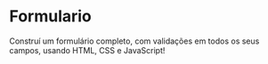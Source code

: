 # Formulario
Construí um formulário completo, com validações em todos os seus campos, usando HTML, CSS e JavaScript!
